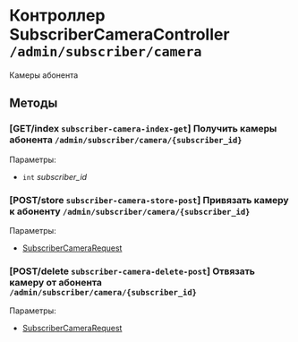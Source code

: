 # Контроллер SubscriberCameraController `/admin/subscriber/camera`

Камеры абонента

## Методы

### [GET/index `subscriber-camera-index-get`] Получить камеры абонента `/admin/subscriber/camera/{subscriber_id}`

Параметры: 

- `int` *subscriber_id*

### [POST/store `subscriber-camera-store-post`] Привязать камеру к абоненту `/admin/subscriber/camera/{subscriber_id}`

Параметры: 

- [SubscriberCameraRequest](../OBJECT.md#SubscriberCameraRequest) 

### [POST/delete `subscriber-camera-delete-post`] Отвязать камеру от абонента `/admin/subscriber/camera/{subscriber_id}`

Параметры: 

- [SubscriberCameraRequest](../OBJECT.md#SubscriberCameraRequest) 
